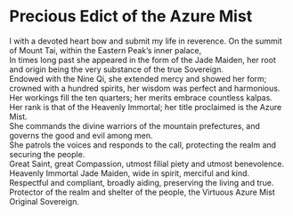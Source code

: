 # Precious Edict of the Azure Mist

I with a devoted heart bow and submit my life in reverence. On the summit of Mount Tai, within the Eastern Peak’s inner palace,  
In times long past she appeared in the form of the Jade Maiden, her root and origin being the very substance of the true Sovereign.  
Endowed with the Nine Qi, she extended mercy and showed her form; crowned with a hundred spirits, her wisdom was perfect and harmonious.  
Her workings fill the ten quarters; her merits embrace countless kalpas.  
Her rank is that of the Heavenly Immortal; her title proclaimed is the Azure Mist.  
She commands the divine warriors of the mountain prefectures, and governs the good and evil among men.  
She patrols the voices and responds to the call, protecting the realm and securing the people.  
Great Saint, great Compassion, utmost filial piety and utmost benevolence.  
Heavenly Immortal Jade Maiden, wide in spirit, merciful and kind.  
Respectful and compliant, broadly aiding, preserving the living and true.  
Protector of the realm and shelter of the people, the Virtuous Azure Mist Original Sovereign.  
